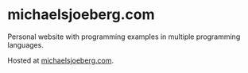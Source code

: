 # michaelsjoeberg.com

Personal website with programming examples in multiple programming languages.

Hosted at [michaelsjoeberg.com](https://michaelsjoeberg.com).